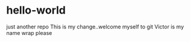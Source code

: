 # hello-world
just another repo
This is my change..welcome myself to git
Victor is my name
wrap please

